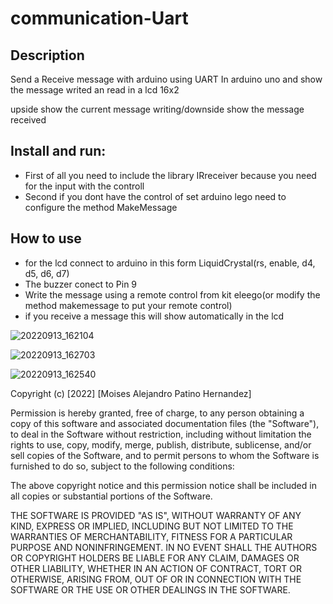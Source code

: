 # communication-Uart
## Description

Send a Receive message with arduino using UART In arduino uno and show the message writed an read in a lcd 16x2

upside show the current message writing/downside show the message received

## Install and run:
- First of all you need to include the library IRreceiver because you need for the input with the controll
- Second if you dont have the control of set arduino lego need to configure the method MakeMessage

## How to use

- for the lcd connect to arduino in this form LiquidCrystal(rs, enable, d4, d5, d6, d7)
- The buzzer conect to Pin 9
- Write the message using a remote control from kit eleego(or modify the method makemessage to put your remote control)
- if you receive a message this will show automatically in the lcd

![20220913_162104](https://user-images.githubusercontent.com/49890569/190310673-00ebd67f-c8c8-4c5d-b94f-66ceb0db73ef.jpg)

![20220913_162703](https://user-images.githubusercontent.com/49890569/190311160-d185d6f0-9c02-4e5e-9f0b-16bf4e27a092.jpg)


![20220913_162540](https://user-images.githubusercontent.com/49890569/190310699-efd850ee-c462-49f1-bca1-5e07f6b594de.jpg)

Copyright (c) [2022] [Moises Alejandro Patino Hernandez]

Permission is hereby granted, free of charge, to any person obtaining a copy
of this software and associated documentation files (the "Software"), to deal
in the Software without restriction, including without limitation the rights
to use, copy, modify, merge, publish, distribute, sublicense, and/or sell
copies of the Software, and to permit persons to whom the Software is
furnished to do so, subject to the following conditions:

The above copyright notice and this permission notice shall be included in all
copies or substantial portions of the Software.

THE SOFTWARE IS PROVIDED "AS IS", WITHOUT WARRANTY OF ANY KIND, EXPRESS OR
IMPLIED, INCLUDING BUT NOT LIMITED TO THE WARRANTIES OF MERCHANTABILITY,
FITNESS FOR A PARTICULAR PURPOSE AND NONINFRINGEMENT. IN NO EVENT SHALL THE
AUTHORS OR COPYRIGHT HOLDERS BE LIABLE FOR ANY CLAIM, DAMAGES OR OTHER
LIABILITY, WHETHER IN AN ACTION OF CONTRACT, TORT OR OTHERWISE, ARISING FROM,
OUT OF OR IN CONNECTION WITH THE SOFTWARE OR THE USE OR OTHER DEALINGS IN THE
SOFTWARE.
